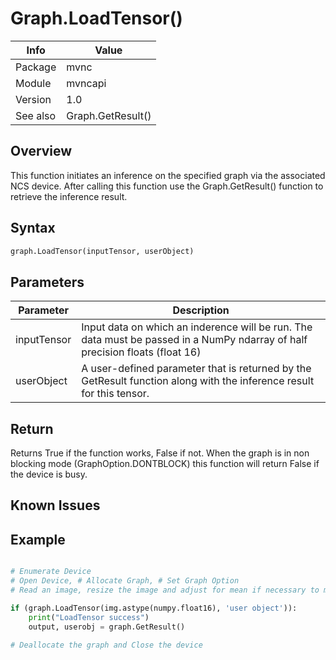 # Graph.LoadTensor()

|Info      | Value |
|----------|---------------|
|Package   |  mvnc         |
|Module    |  mvncapi      |
|Version   |  1.0          |
|See also  |Graph.GetResult()|

## Overview
This function initiates an inference on the specified graph via the associated NCS device. After calling this function use the Graph.GetResult() function to retrieve the inference result.

## Syntax

```python
graph.LoadTensor(inputTensor, userObject)
```
## Parameters

|Parameter      | Description |
|---------------|---------------|
|inputTensor   |  Input data on which an inderence will be run. The data must be passed in a NumPy ndarray of half precision floats (float 16) |         |
|userObject    |  A user-defined parameter that is returned by the GetResult function along with the inference result for this tensor.|

## Return
Returns True if the function works, False if not. When the graph is in non blocking mode (GraphOption.DONTBLOCK) this function will return False if the device is busy. 

## Known Issues

## Example
```python

# Enumerate Device
# Open Device, # Allocate Graph, # Set Graph Option
# Read an image, resize the image and adjust for mean if necessary to match the network expected size

if (graph.LoadTensor(img.astype(numpy.float16), 'user object')):
    print("LoadTensor success")
    output, userobj = graph.GetResult()

# Deallocate the graph and Close the device
```
